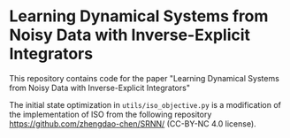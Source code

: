 # Learning Dynamical Systems from Noisy Data with Inverse-Explicit Integrators

This repository contains code for the paper "Learning Dynamical Systems from Noisy Data with Inverse-Explicit Integrators"

The initial state optimization in `utils/iso_objective.py` is a modification of the implementation of ISO from the following repository https://github.com/zhengdao-chen/SRNN/ (CC-BY-NC 4.0 license).
